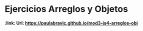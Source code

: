 <h1 align="left"> Ejercicios Arreglos y Objetos </h1>

<h4 align="left">
:link: Url: <a href="https://paulabravic.github.io/mod3-js4-arreglos-obj">https://paulabravic.github.io/mod3-js4-arreglos-obj</a>
</h4>


